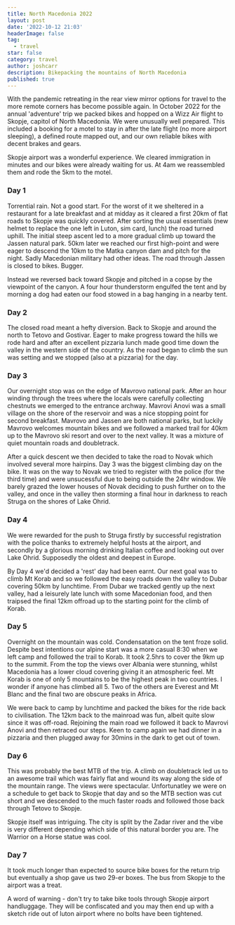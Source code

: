 ```yaml
---
title: North Macedonia 2022
layout: post
date: '2022-10-12 21:03'
headerImage: false
tag:
  - travel
star: false
category: travel
author: joshcarr
description: Bikepacking the mountains of North Macedonia
published: true
---
```

With the pandemic retreating in the rear view mirror options for travel to the more remote corners has become possible again. In October 2022 for the annual 'adventure' trip we packed bikes and hopped on a Wizz Air flight to Skopje, capitol of North Macedonia. We were unusually well prepared. This included a booking for a motel to stay in after the late flight (no more airport sleeping), a defined route mapped out, and our own reliable bikes with decent brakes and gears. 

Skopje airport was a wonderful experience. We cleared immigration in minutes and our bikes were already waiting for us. At 4am we reassembled them and rode the 5km to the motel. 

### Day 1
Torrential rain. Not a good start. For the worst of it we sheltered in a restaurant for a late breakfast and at midday as it cleared a first 20km of flat roads to Skopje was quickly covered. After sorting the usual essentials (new helmet to replace the one left in Luton, sim card, lunch) the road turned uphill. The initial steep ascent led to a more gradual climb up toward the Jassen natural park. 50km later we reached our first high-point and were eager to descend the 10km to the Matka canyon dam and pitch for the night. Sadly Macedonian military had other ideas. The road through Jassen is closed to bikes. Bugger. 

Instead we reversed back toward Skopje and pitched in a copse by the viewpoint of the canyon. A four hour thunderstorm engulfed the tent and by morning a dog had eaten our food stowed in a bag hanging in a nearby tent. 

### Day 2
The closed road meant a hefty diversion. Back to Skopje and around the north to Tetovo and Gostivar. Eager to make progress toward the hills we rode hard and after an excellent pizzaria lunch made good time down the valley in the western side of the country. As the road began to climb the sun was setting and we stopped (also at a pizzaria) for the day.

### Day 3
Our overnight stop was on the edge of Mavrovo national park. After an hour winding through the trees where the locals were carefully collecting chestnuts we emerged to the entrance archway. Mavrovi Anovi was a small village on the shore of the reservoir and was a nice stopping point for second breakfast. Mavrovo and Jassen are both national parks, but luckily Mavrovo welcomes mountain bikes and we followed a marked trail for 40km up to the Mavrovo ski resort and over to the next valley. It was a mixture of quiet mountain roads and doubletrack. 

After a quick descent we then decided to take the road to Novak which involved several more hairpins. Day 3 was the biggest climbing day on the bike. It was on the way to Novak we tried to register with the police (for the third time) and were unsucessful due to being outside the 24hr window. We barely grazed the lower houses of Novak deciding to push further on to the valley, and once in the valley then storming a final hour in darkness to reach Struga on the shores of Lake Ohrid. 

### Day 4
We were rewarded for the push to Struga firstly by successful registration with the police thanks to extremely helpful hosts at the airport, and secondly by a glorious morning drinking Italian coffee and looking out over Lake Ohrid. Supposedly the oldest and deepest in Europe.

By Day 4 we'd decided a 'rest' day had been earnt. Our next goal was to climb Mt Korab and so we followed the easy roads down the valley to Dubar covering 50km by lunchtime. From Dubar we tracked gently up the next valley, had a leisurely late lunch with some Macedonian food, and then traipsed the final 12km offroad up to the starting point for the climb of Korab. 

### Day 5
Overnight on the mountain was cold. Condensatation on the tent froze solid. Despite best intentions our alpine start was a more casual 8:30 when we left camp and followed the trail to Korab. It took 2.5hrs to cover the 9km up to the summit. From the top the views over Albania were stunning, whilst Macedonia has a lower cloud covering giving it an atmospheric feel. Mt Korab is one of only 5 mountains to be the highest peak in two countries. I wonder if anyone has climbed all 5. Two of the others are Everest and Mt Blanc and the final two are obscure peaks in Africa.

We were back to camp by lunchtime and packed the bikes for the ride back to civilisation. The 12km back to the mainroad was fun, albeit quite slow since it was off-road. Rejoining the main road we followed it back to Mavrovi Anovi  and then retraced our steps. Keen to camp again we had dinner in a pizzaria and then plugged away for 30mins in the dark to get out of town.

### Day 6
This was probably the best MTB of the trip. A climb on doubletrack led us to an awesome trail which was fairly flat and wound its way along the side of the mountain range. The views were spectacular. Unfortunatley we were on a schedule to get back to Skopje that day and so the MTB section was cut short and we descended to the much faster roads and followed those back through Tetovo to Skopje.

Skopje itself was intriguing. The city is split by the Zadar river and the vibe is very different depending which side of this natural border you are. The Warrior on a Horse statue was cool. 

### Day 7
It took much longer than expected to source bike boxes for the return trip but eventually a shop gave us two 29-er boxes. The bus from Skopje to the airport was a treat.

A word of warning - don't try to take bike tools through Skopje airport handluggage. They will be confiscated and you may then end up with a sketch ride out of luton airport where no bolts have been tightened. 
